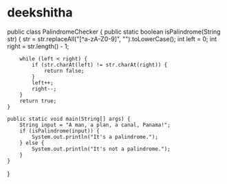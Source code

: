 # deekshitha
public class PalindromeChecker {
    public static boolean isPalindrome(String str) {
        str = str.replaceAll("[^a-zA-Z0-9]", "").toLowerCase(); 
        int left = 0;
        int right = str.length() - 1;

        while (left < right) {
            if (str.charAt(left) != str.charAt(right)) {
                return false;
            }
            left++;
            right--;
        }
        return true;
    }

    public static void main(String[] args) {
        String input = "A man, a plan, a canal, Panama!";
        if (isPalindrome(input)) {
            System.out.println("It's a palindrome.");
        } else {
            System.out.println("It's not a palindrome.");
        }
    }
}
